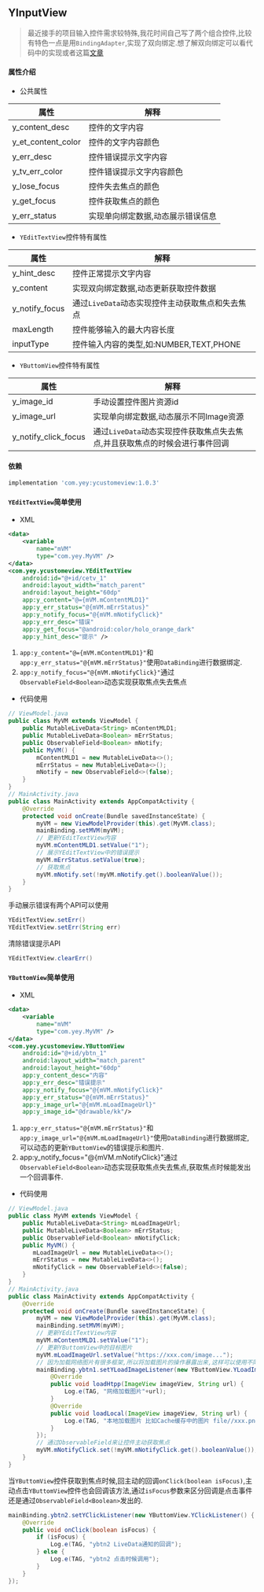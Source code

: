 ## YInputView
> 最近接手的项目输入控件需求较特殊,我花时间自己写了两个组合控件,比较有特色一点是用`BindingAdapter`,实现了双向绑定.想了解双向绑定可以看代码中的实现或者这篇[文章](https://blog.csdn.net/MoLiao2046/article/details/107977255)
#### 属性介绍
- 公共属性

|属性   |   解释   |
|-------|--------|
|y_content_desc|控件的文字内容|
|y_et_content_color|控件的文字内容颜色|
|y_err_desc|控件错误提示文字内容|
|y_tv_err_color|控件错误提示文字内容颜色|
|y_lose_focus|控件失去焦点的颜色|
|y_get_focus|控件获取焦点的颜色|
|y_err_status|实现单向绑定数据,动态展示错误信息|

- `YEditTextView`控件特有属性

|属性   |   解释   |
|-------|--------|
|y_hint_desc|控件正常提示文字内容|
|y_content|实现双向绑定数据,动态更新获取控件数据|
|y_notify_focus|通过`LiveData`动态实现控件主动获取焦点和失去焦点|
|maxLength|控件能够输入的最大内容长度|
|inputType|控件输入内容的类型,如:NUMBER,TEXT,PHONE|

- `YButtomView`控件特有属性

|属性   |   解释   |
|-------|--------|
|y_image_id|手动设置控件图片资源id|
|y_image_url|实现单向绑定数据,动态展示不同Image资源|
|y_notify_click_focus|通过`LiveData`动态实现控件获取焦点失去焦点,并且获取焦点的时候会进行事件回调|
#### 依赖
```groovy
implementation 'com.yey:ycustomeview:1.0.3'
```
#### `YEditTextView`简单使用
- XML
```xml
<data>
    <variable
        name="mVM"
        type="com.yey.MyVM" />
</data>
<com.yey.ycustomeview.YEditTextView
    android:id="@+id/cetv_1"
    android:layout_width="match_parent"
    android:layout_height="60dp"
    app:y_content="@={mVM.mContentMLD1}"
    app:y_err_status="@{mVM.mErrStatus}"
    app:y_notify_focus="@{mVM.mNotifyClick}"
    app:y_err_desc="错误"
    app:y_get_focus="@android:color/holo_orange_dark"
    app:y_hint_desc="提示" />
```

1. `app:y_content="@={mVM.mContentMLD1}"`和`app:y_err_status="@{mVM.mErrStatus}"`使用`DataBinding`进行数据绑定.
2. `app:y_notify_focus="@{mVM.mNotifyClick}"`通过`ObservableField<Boolean>`动态实现获取焦点失去焦点

- 代码使用
```java
// ViewModel.java
public class MyVM extends ViewModel {
    public MutableLiveData<String> mContentMLD1;
    public MutableLiveData<Boolean> mErrStatus;
    public ObservableField<Boolean> mNotify;
    public MyVM() {
        mContentMLD1 = new MutableLiveData<>();
        mErrStatus = new MutableLiveData<>();
        mNotify = new ObservableField<>(false);
    }
}
// MainActivity.java
public class MainActivity extends AppCompatActivity {
    @Override
    protected void onCreate(Bundle savedInstanceState) {
        myVM = new ViewModelProvider(this).get(MyVM.class);
        mainBinding.setMVM(myVM);
        // 更新YEditTextView内容
        myVM.mContentMLD1.setValue("1");
        // 展示YEditTextView中的错误提示
        myVM.mErrStatus.setValue(true);
        // 获取焦点
        myVM.mNotify.set(!myVM.mNotify.get().booleanValue());
    }
}
```
手动展示错误有两个API可以使用
```java
YEditTextView.setErr()
YEditTextView.setErr(String err)
```
清除错误提示API
```java
YEditTextView.clearErr()
```
#### `YButtomView`简单使用
- XML
```xml
<data>
    <variable
        name="mVM"
        type="com.yey.MyVM" />
</data>
<com.yey.ycustomeview.YButtomView
    android:id="@+id/ybtn_1"
    android:layout_width="match_parent"
    android:layout_height="60dp"
    app:y_content_desc="内容"
    app:y_err_desc="错误提示"
    app:y_notify_focus="@{mVM.mNotifyClick}"
    app:y_err_status="@{mVM.mErrStatus}"
    app:y_image_url="@{mVM.mLoadImageUrl}"
    app:y_image_id="@drawable/kk"/>
```

1. `app:y_err_status="@{mVM.mErrStatus}"`和`app:y_image_url="@{mVM.mLoadImageUrl}"`使用`DataBinding`进行数据绑定,可以动态的更新`YButtomView`的错误提示和图片.
2. app:y_notify_focus="@{mVM.mNotifyClick}"通过`ObservableField<Boolean>`动态实现获取焦点失去焦点,获取焦点时候能发出一个回调事件.

- 代码使用
```java
// ViewModel.java
public class MyVM extends ViewModel {
    public MutableLiveData<String> mLoadImageUrl;
    public MutableLiveData<Boolean> mErrStatus;
    public ObservableField<Boolean> mNotifyClick;
    public MyVM() {
       mLoadImageUrl = new MutableLiveData<>();
       mErrStatus = new MutableLiveData<>();
       mNotifyClick = new ObservableField<>(false);
    }
}
// MainActivity.java
public class MainActivity extends AppCompatActivity {
    @Override
    protected void onCreate(Bundle savedInstanceState) {
        myVM = new ViewModelProvider(this).get(MyVM.class);
        mainBinding.setMVM(myVM);
        // 更新YEditTextView内容
        myVM.mContentMLD1.setValue("1");
        // 更新YButtomView中的目标图片
        myVM.mLoadImageUrl.setValue("https://xxx.com/image...");
        // 因为加载网络图片有很多框架,所以将加载图片的操作暴露出来,这样可以使用不同的加载图片框架了.
        mainBinding.ybtn1.setYLoadImageListener(new YButtomView.YLoadImageListener() {
            @Override
            public void loadHtpp(ImageView imageView, String url) {
                Log.e(TAG, "网络加载图片"+url);
            }
            @Override
            public void loadLocal(ImageView imageView, String url) {
                Log.e(TAG, "本地加载图片 比如Cache缓存中的图片 file//xxx.png"+url);
            }
        });
        // 通过ObservableField来让控件主动获取焦点
        myVM.mNotifyClick.set(!myVM.mNotifyClick.get().booleanValue());
    }
}
```
当`YButtomView`控件获取到焦点时候,回主动的回调`onClick(boolean isFocus)`,主动点击`YButtomView`控件也会回调该方法,通过`isFocus`参数来区分回调是点击事件还是通过`ObservableField<Boolean>`发出的.
```java
mainBinding.ybtn2.setYClickListener(new YButtomView.YClickListener() {
    @Override
    public void onClick(boolean isFocus) {
        if (isFocus) {
            Log.e(TAG, "ybtn2 LiveData通知的回调");
        } else {
            Log.e(TAG, "ybtn2 点击时候调用");
        }
    }
});
```

